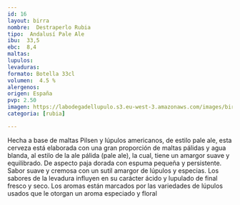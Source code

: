 ```yaml
---
id: 16
layout: birra
nombre:  Destraperlo Rubia
tipo:  Andalusí Pale Ale
ibu:  33,5
ebc:  8,4
maltas: 
lupulos: 
levaduras: 
formato: Botella 33cl
volumen:  4.5 %
alergenos: 
origen: España
pvp: 2.50
imagen: https://labodegadellupulo.s3.eu-west-3.amazonaws.com/images/birras/rubia.jpg
categoria: [rubia]

---
```

Hecha a base de maltas Pilsen y lúpulos americanos, de estilo pale ale, esta cerveza está elaborada con una gran proporción de maltas pálidas y agua blanda, al estilo de la ale pálida (pale ale), la cual, tiene un amargor suave y equilibrado. De aspecto paja dorada con espuma pequeña y persistente. Sabor suave y cremosa con un sutil amargor de lúpulos y especias. Los sabores de la levadura influyen en su carácter ácido y lupulado de final fresco y seco. Los aromas están marcados por las variedades de lúpulos usados que le otorgan un aroma especiado y floral






